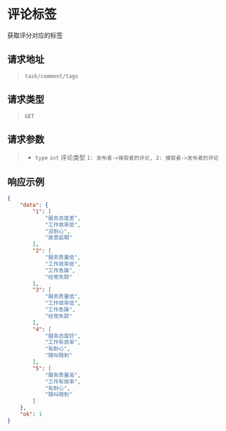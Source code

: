 # 评论标签

获取评分对应的标签

## 请求地址

> `task/comment/tags`

## 请求类型

> `GET`

## 请求参数

> - `type` `int` 评论类型 `1: 发布者->接取者的评论, 2: 接取者->发布者的评论`

## 响应示例

```json
{
    "data": {
        "1": [
            "服务态度差",
            "工作效率低",
            "没耐心",
            "故意延期"
        ],
        "2": [
            "服务质量低",
            "工作效率低",
            "工作急躁",
            "经常失踪"
        ],
        "3": [
            "服务质量低",
            "工作效率低",
            "工作急躁",
            "经常失踪"
        ],
        "4": [
            "服务态度好",
            "工作有效率",
            "有耐心",
            "随叫随到"
        ],
        "5": [
            "服务质量高",
            "工作有效率",
            "有耐心",
            "随叫随到"
        ]
    },
    "ok": 1
}
```


